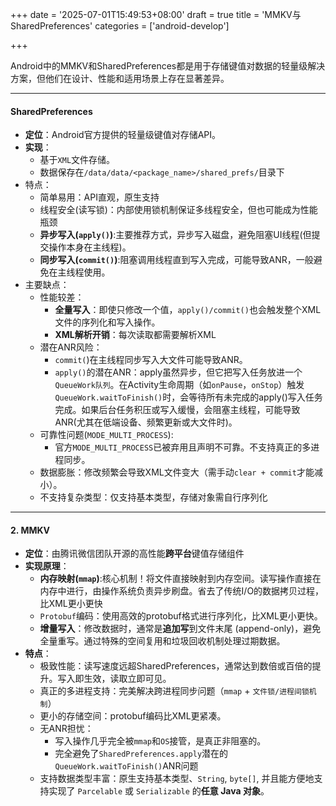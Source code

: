 +++
date = '2025-07-01T15:49:53+08:00'
draft = true
title = 'MMKV与SharedPreferences'
categories = ['android-develop']

+++

Android中的MMKV和SharedPreferences都是用于存储键值对数据的轻量级解决方案，但他们在设计、性能和适用场景上存在显著差异。

-----

#### SharedPreferences

* **定位**：Android官方提供的轻量级键值对存储API。
* **实现**：
  * 基于`XML`文件存储。
  * 数据保存在`/data/data/<package_name>/shared_prefs/`目录下
* 特点：
  * 简单易用：API直观，原生支持
  * 线程安全(读写锁)：内部使用锁机制保证多线程安全，但也可能成为性能瓶颈
  * **异步写入(`apply()`)**:主要推荐方式，异步写入磁盘，避免阻塞UI线程(但提交操作本身在主线程)。
  * **同步写入(`commit()`)**:阻塞调用线程直到写入完成，可能导致ANR，一般避免在主线程使用。
* 主要缺点：
  * 性能较差：
    * **全量写入**：即使只修改一个值，`apply()/commit()`也会触发整个XML文件的序列化和写入操作。
    * **XML解析开销**：每次读取都需要解析XML
  * 潜在ANR风险：
    * `commit(`)在主线程同步写入大文件可能导致ANR。
    * `apply()`的潜在ANR：apply虽然异步，但它把写入任务放进一个`QueueWork队列`。在Activity生命周期（如`onPause`，`onStop`）触发`QueueWork.waitToFinish()`时，会等待所有未完成的apply()写入任务完成。如果后台任务积压或写入缓慢，会阻塞主线程，可能导致ANR(尤其在低端设备、频繁更新或大文件时)。
  * 可靠性问题(`MODE_MULTI_PROCESS`):
    * 官方`MODE_MULTI_PROCESS`已被弃用且声明不可靠。不支持真正的多进程同步。
  * 数据膨胀：修改频繁会导致XML文件变大（需手动`clear + commit`才能减小）。
  * 不支持复杂类型：仅支持基本类型，存储对象需自行序列化

----

#### 2. MMKV

* **定位**：由腾讯微信团队开源的高性能**跨平台**键值存储组件
* **实现原理**：
  * **内存映射(`mmap`)**:核心机制！将文件直接映射到内存空间。读写操作直接在内存中进行，由操作系统负责异步刷盘。省去了传统I/O的数据拷贝过程，比XML更小更快
  * `Protobuf`编码：使用高效的protobuf格式进行序列化，比XML更小更快。
  * **增量写入**：修改数据时，通常是**追加写**到文件末尾 (append-only)，避免全量重写。通过特殊的空间复用和垃圾回收机制处理过期数据。
* **特点**：
  * 极致性能：读写速度远超SharedPreferences，通常达到数倍或百倍的提升。写入即生效，读取立即可见。
  * 真正的多进程支持：完美解决跨进程同步问题（`mmap` + `文件锁/进程间锁机制`）
  * 更小的存储空间：protobuf编码比XML更紧凑。
  * 无ANR担忧：
    * 写入操作几乎完全被`mmap`和`OS`接管，是真正非阻塞的。
    * 完全避免了`SharedPreferences.apply`潜在的`QueueWork.waitToFinish()`ANR问题
  * 支持数据类型丰富：原生支持基本类型、`String`, `byte[]`, 并且能方便地支持实现了 `Parcelable` 或 `Serializable` 的**任意 Java 对象**。

